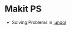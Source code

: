 # Makit PS

- Solving Problems in <a href="http://jungol.co.kr/bbs/board.php?bo_table=pbank&sca=20" target="_blank">jungol</a>
